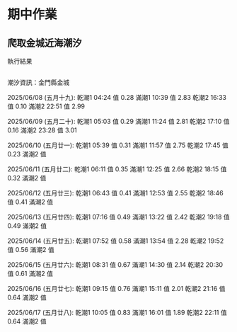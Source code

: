 # 期中作業
## 爬取金城近海潮汐
執行結果
```

```
潮汐資訊：金門縣金城

2025/06/08 (五月十九):
  乾潮1 04:24 值 0.28
  滿潮1 10:39 值 2.83
  乾潮2 16:33 值 0.10
  滿潮2 22:51 值 2.99

2025/06/09 (五月二十):
  乾潮1 05:03 值 0.29
  滿潮1 11:24 值 2.81
  乾潮2 17:10 值 0.16
  滿潮2 23:28 值 3.01

2025/06/10 (五月廿一):
  乾潮1 05:39 值 0.31
  滿潮1 11:57 值 2.75
  乾潮2 17:45 值 0.23
  滿潮2       值 

2025/06/11 (五月廿二):
  乾潮1 06:11 值 0.35
  滿潮1 12:25 值 2.66
  乾潮2 18:15 值 0.32
  滿潮2       值 

2025/06/12 (五月廿三):
  乾潮1 06:43 值 0.41
  滿潮1 12:53 值 2.55
  乾潮2 18:46 值 0.41
  滿潮2       值 

2025/06/13 (五月廿四):
  乾潮1 07:16 值 0.49
  滿潮1 13:22 值 2.42
  乾潮2 19:18 值 0.49
  滿潮2       值 
  
2025/06/14 (五月廿五):
  乾潮1 07:52 值 0.58
  滿潮1 13:54 值 2.28
  乾潮2 19:52 值 0.56
  滿潮2       值 

2025/06/15 (五月廿六):
  乾潮1 08:31 值 0.67
  滿潮1 14:30 值 2.14
  乾潮2 20:30 值 0.61
  滿潮2       值 

2025/06/16 (五月廿七):
  乾潮1 09:15 值 0.76
  滿潮1 15:11 值 2.01
  乾潮2 21:16 值 0.64
  滿潮2       值 

2025/06/17 (五月廿八):
  乾潮1 10:05 值 0.83
  滿潮1 16:01 值 1.89
  乾潮2 22:11 值 0.64
  滿潮2       值 


